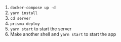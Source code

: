 1. `docker-compose up -d`
2. `yarn install`
3. `cd server` 
4. `prisma deploy`
5.  `yarn start` to start the server
6. Make another shell and `yarn start` to start the app
